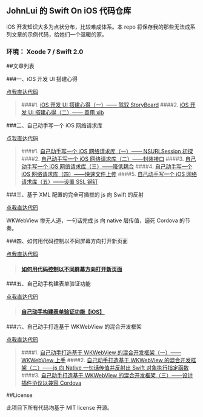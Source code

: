 JohnLui 的 Swift On iOS 代码仓库
--

iOS 开发知识大多为点状分布，比较难成体系。本 repo 将保存我的那些无法成系列文章的示例代码，给她们一个温暖的家。

### 环境： Xcode 7 / Swift 2.0

##文章列表

###一、iOS 开发 UI 搭建心得

[点我直达代码](https://github.com/johnlui/Swift-On-iOS/blob/master/DifferentWaysToBuildTheUserInterface/DifferentWaysToBuildTheUserInterface)

> ####1. [iOS 开发 UI 搭建心得（一）—— 驾驭 StoryBoard](http://lvwenhan.com/ios/452.html)
> ####2. [iOS 开发 UI 搭建心得（二）—— 善用 xib](http://lvwenhan.com/ios/453.html)

###二、自己动手写一个 iOS 网络请求库

[点我直达代码](https://github.com/johnlui/Swift-On-iOS/blob/master/BuildYourHTTPRequestLibrary/BuildYourHTTPRequestLibrary)

> ####1. [自己动手写一个 iOS 网络请求库（一）—— NSURLSession 初探](http://lvwenhan.com/ios/454.html)
> ####2. [自己动手写一个 iOS 网络请求库（二）——封装接口](http://lvwenhan.com/ios/455.html)
> ####3. [自己动手写一个 iOS 网络请求库（三）——降低耦合](http://lvwenhan.com/ios/456.html)
> ####4. [自己动手写一个 iOS 网络请求库（四）——快速文件上传](http://lvwenhan.com/ios/457.html)
> ####5. [自己动手写一个 iOS 网络请求库（五）——设置 SSL 钢钉](http://lvwenhan.com/ios/464.html)

###三、基于 XML 配置的完全可插拔的 js 向 Swift 的反射

[点我直达代码](https://github.com/johnlui/Swift-On-iOS/blob/master/TestReflection/TestReflection)

WKWebView 惨无人道，一句话完成 js 向 native 层传值，逼死 Cordova 的节奏。

###四、如何用代码控制以不同屏幕方向打开新页面

[点我直达代码](https://github.com/johnlui/Swift-On-iOS/tree/master/ControlOrientation/ControlOrientation)

> #### [如何用代码控制以不同屏幕方向打开新页面](http://lvwenhan.com/ios/458.html)


###五、自己动手构建表单验证功能

[点我直达代码](https://github.com/johnlui/Swift-On-iOS/tree/master/EasyFormValidator/EasyFormValidator)

> #### [自己动手构建表单验证功能【iOS】](http://lvwenhan.com/ios/459.html)


###六、自己动手打造基于 WKWebView 的混合开发框架

[点我直达代码](https://github.com/johnlui/Swift-On-iOS/tree/master/BuildYourOwnHybridDevelopmentFramework/BuildYourOwnHybridDevelopmentFramework)

> ####1. [自己动手打造基于 WKWebView 的混合开发框架（一）——WKWebView 上手](http://lvwenhan.com/ios/460.html)
> ####2. [自己动手打造基于 WKWebView 的混合开发框架（二）——js 向 Native 一句话传值并反射出 Swift 对象执行指定函数](http://lvwenhan.com/ios/461.html)
> ####3. [自己动手打造基于 WKWebView 的混合开发框架（三）——设计插件协议以兼容 Cordova](http://lvwenhan.com/ios/462.html)

##License

此项目下所有代码均基于 MIT license 开源。
